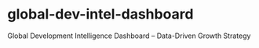 # global-dev-intel-dashboard
Global Development Intelligence Dashboard – Data-Driven Growth Strategy
